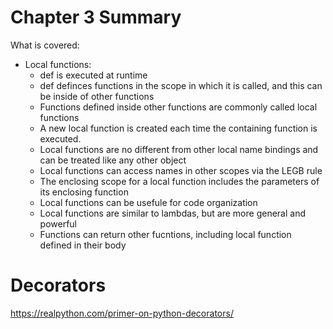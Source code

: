 # Chapter 3 Summary

What is covered:
- Local functions:
    - def is executed at runtime
    - def definces functions in the scope in which it is called, and this can be inside of other functions
    - Functions defined inside other functions are commonly called local functions
    - A new local function is created each time the containing function is executed.
    - Local functions are no different from other local name bindings and can be treated like any other object
    - Local functions can access names in other scopes via the LEGB rule
    - The enclosing scope for a local function includes the parameters of its enclosing function
    - Local functions can be usefule for code organization
    - Local functions are similar to lambdas, but are more general and powerful
    - Functions can return other fucntions, including local function defined in their body

# Decorators

https://realpython.com/primer-on-python-decorators/